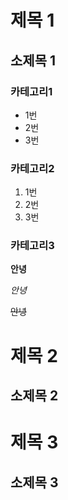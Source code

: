 # 제목 1
## 소제목 1
### 카테고리1
* 1번
* 2번
* 3번
### 카테고리2
1. 1번
2. 2번
3. 3번
### 카테고리3

**안녕**

_안녕_

~~안녕~~

# 제목 2
## 소제목 2

# 제목 3
## 소제목 3